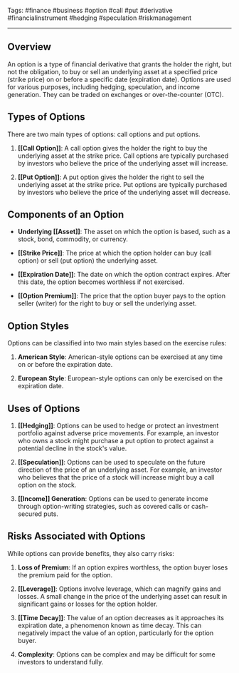 Tags: #finance #business #option #call #put #derivative #financialinstrument #hedging #speculation #riskmanagement

---

## Overview

An option is a type of financial derivative that grants the holder the right, but not the obligation, to buy or sell an underlying asset at a specified price (strike price) on or before a specific date (expiration date). Options are used for various purposes, including hedging, speculation, and income generation. They can be traded on exchanges or over-the-counter (OTC).

## Types of Options

There are two main types of options: call options and put options.

1.  **[[Call Option]]**: A call option gives the holder the right to buy the underlying asset at the strike price. Call options are typically purchased by investors who believe the price of the underlying asset will increase.
    
2.  **[[Put Option]]**: A put option gives the holder the right to sell the underlying asset at the strike price. Put options are typically purchased by investors who believe the price of the underlying asset will decrease.
    

## Components of an Option

-   **Underlying [[Asset]]**: The asset on which the option is based, such as a stock, bond, commodity, or currency.
    
-   **[[Strike Price]]**: The price at which the option holder can buy (call option) or sell (put option) the underlying asset.
    
-   **[[Expiration Date]]**: The date on which the option contract expires. After this date, the option becomes worthless if not exercised.
    
-   **[[Option Premium]]**: The price that the option buyer pays to the option seller (writer) for the right to buy or sell the underlying asset.
    

## Option Styles

Options can be classified into two main styles based on the exercise rules:

1.  **American Style**: American-style options can be exercised at any time on or before the expiration date.
    
2.  **European Style**: European-style options can only be exercised on the expiration date.
    

## Uses of Options

1.  **[[Hedging]]**: Options can be used to hedge or protect an investment portfolio against adverse price movements. For example, an investor who owns a stock might purchase a put option to protect against a potential decline in the stock's value.
    
2.  **[[Speculation]]**: Options can be used to speculate on the future direction of the price of an underlying asset. For example, an investor who believes that the price of a stock will increase might buy a call option on the stock.
    
3.  **[[Income]] Generation**: Options can be used to generate income through option-writing strategies, such as covered calls or cash-secured puts.
    

## Risks Associated with Options

While options can provide benefits, they also carry risks:

1.  **Loss of Premium**: If an option expires worthless, the option buyer loses the premium paid for the option.
    
2.  **[[Leverage]]**: Options involve leverage, which can magnify gains and losses. A small change in the price of the underlying asset can result in significant gains or losses for the option holder.
    
3.  **[[Time Decay]]**: The value of an option decreases as it approaches its expiration date, a phenomenon known as time decay. This can negatively impact the value of an option, particularly for the option buyer.
    
4.  **Complexity**: Options can be complex and may be difficult for some investors to understand fully.